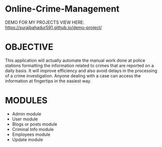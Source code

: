 # Online-Crime-Management
DEMO FOR MY PROJECTS
VIEW HERE: https://surajbahadur591.github.io/demo-project/

# OBJECTIVE
This application will actually automate the manual work done at police stations formatting the information related to crimes that are reported on a daily basis. It will improve efficiency and also avoid delays in the processing of a crime investigation. Anyone dealing with a case can access the information at fingertips in the easiest way.

# MODULES
* Admin module
* User module
* Blogs or posts module
* Criminal Info module
* Employees module
* Update module
